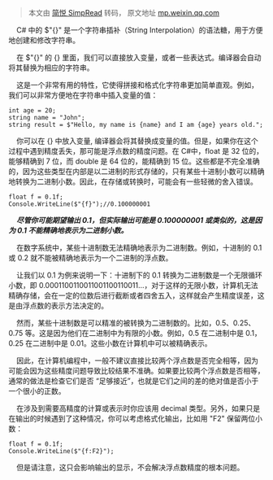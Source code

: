 > 本文由 [简悦 SimpRead](http://ksria.com/simpread/) 转码， 原文地址 [mp.weixin.qq.com](https://mp.weixin.qq.com/s/hjVNVJwXBLgzD1M-9rO2uw)

    C# 中的 $"{}" 是一个字符串插补（String Interpolation）的语法糖，用于方便地创建和修改字符串。

    在 $"{}" 的 {} 里面，我们可以直接放入变量，或者一些表达式。编译器会自动将其替换为相应的字符串。

    这是一个非常有用的特性，它使得拼接和格式化字符串更加简单直观。例如，我们可以非常方便地在字符串中插入变量的值：

```
int age = 20;
string name = "John";
string result = $"Hello, my name is {name} and I am {age} years old.";
```

    你可以在 {} 中放入变量, 编译器会将其替换成变量的值。但是，如果你在这个过程中遇到精度丢失，那可能是浮点数的精度问题。在 C#中，float 是 32 位的，能够精确到 7 位，而 double 是 64 位的，能精确到 15 位。这些都是不完全准确的，因为这些类型在内部是以二进制的形式存储的，只有某些十进制小数可以精确地转换为二进制小数。因此，在存储或转换时，可能会有一些轻微的舍入错误。

```
float f = 0.1f;
Console.WriteLine($"{f}");//0.100000001
```

    _**尽管你可能期望输出 0.1，但实际输出可能是 0.100000001 或类似的，这是因为 0.1 不能精确地表示为二进制小数。**_

    在数字系统中，某些十进制数无法精确地表示为二进制数。例如，十进制的 0.1 或 0.2 就不能被精确地表示为一个二进制的浮点数。

    让我们以 0.1 为例来说明一下：十进制下的 0.1 转换为二进制数是一个无限循环小数，即 0.0001100110011001100110011...，对于这样的无限小数，计算机无法精确存储，会在一定的位数后进行截断或者四舍五入，这样就会产生精度误差，这是由浮点数的表示方法决定的。

    然而，某些十进制数是可以精准的被转换为二进制数的。比如，0.5、0.25、0.75 等。这是因为他们在二进制中为有限的小数。例如，0.5 在二进制中是 0.1，0.25 在二进制中是 0.01。这些小数在计算机中可以被精确表示。

    因此，在计算机编程中，一般不建议直接比较两个浮点数是否完全相等，因为可能会因为这些精度问题导致比较结果不准确。如果要比较两个浮点数是否相等，通常的做法是检查它们是否 “足够接近”，也就是它们之间的差的绝对值是否小于一个很小的正数。

    在涉及到需要高精度的计算或表示时你应该用 decimal 类型。另外，如果只是在输出的时候遇到了这种情况，你可以考虑格式化输出，比如用 "F2" 保留两位小数：

```
float f = 0.1f;
Console.WriteLine($"{f:F2}");
```

    但是请注意，这只会影响输出的显示，不会解决浮点数精度的根本问题。